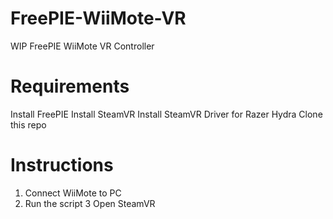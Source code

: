 # FreePIE-WiiMote-VR
WIP FreePIE WiiMote VR Controller
# Requirements
Install FreePIE
Install SteamVR
Install SteamVR Driver for Razer Hydra
Clone this repo
# Instructions
1. Connect WiiMote to PC
2. Run the script
3  Open SteamVR

